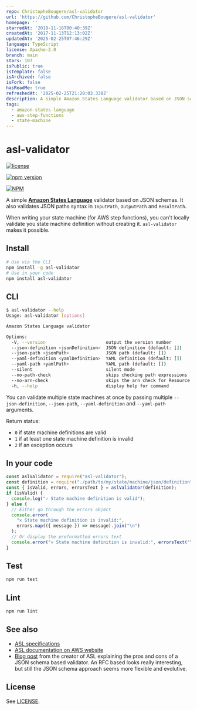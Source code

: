 ```yaml
---
repo: ChristopheBougere/asl-validator
url: 'https://github.com/ChristopheBougere/asl-validator'
homepage: ''
starredAt: '2018-11-16T00:40:39Z'
createdAt: '2017-11-13T12:13:02Z'
updatedAt: '2025-02-25T07:46:29Z'
language: TypeScript
license: Apache-2.0
branch: main
stars: 107
isPublic: true
isTemplate: false
isArchived: false
isFork: false
hasReadMe: true
refreshedAt: '2025-02-25T21:20:03.338Z'
description: A simple Amazon States Language validator based on JSON schemas.
tags:
  - amazon-states-language
  - aws-step-functions
  - state-machine
---
```


# asl-validator

[![license](https://img.shields.io/badge/License-Apache%202.0-blue.svg)](https://github.com/ChristopheBougere/asl-validator/blob/main/LICENSE)

[![npm version](https://badge.fury.io/js/asl-validator.svg)](https://badge.fury.io/js/asl-validator)

[![NPM](https://nodei.co/npm/asl-validator.png?stars=true)](https://www.npmjs.com/package/asl-validator)

A simple [**Amazon States Language**](https://states-language.net/spec.html) validator based on JSON schemas. It also validates JSON paths syntax in `InputPath`, `OutputPath` and `ResultPath`.

When writing your state machine (for AWS step functions), you can't locally validate you state machine definition without creating it. `asl-validator` makes it possible.

## Install

```bash
# Use via the CLI
npm install -g asl-validator
# Use in your code
npm install asl-validator
```

## CLI

```bash
$ asl-validator --help
Usage: asl-validator [options]

Amazon States Language validator

Options:
  -V, --version                       output the version number
  --json-definition <jsonDefinition>  JSON definition (default: [])
  --json-path <jsonPath>              JSON path (default: [])
  --yaml-definition <yamlDefinition>  YAML definition (default: [])
  --yaml-path <yamlPath>              YAML path (default: [])
  --silent                            silent mode
  --no-path-check                     skips checking path expressions
  --no-arn-check                      skips the arn check for Resource values
  -h, --help                          display help for command
```

You can validate multiple state machines at once by passing multiple `--json-definition`, `--json-path`, `--yaml-definition` and `--yaml-path` arguments.

Return status:

- `0` if state machine definitions are valid
- `1` if at least one state machine definition is invalid
- `2` if an exception occurs

## In your code

```javascript
const aslValidator = require("asl-validator");
const definition = require("./path/to/my/state/machine/json/definition");
const { isValid, errors, errorsText } = aslValidator(definition);
if (isValid) {
  console.log("✓ State machine definition is valid");
} else {
  // Either go through the errors object
  console.error(
    "✕ State machine definition is invalid:",
    errors.map(({ message }) => message).join("\n")
  );
  // Or display the preformatted errors text
  console.error("✕ State machine definition is invalid:", errorsText("\n"));
}
```

## Test

```bash
npm run test
```

## Lint

```bash
npm run lint
```

## See also

- [ASL specifications](https://states-language.net/spec.html)
- [ASL documentation on AWS website](http://docs.aws.amazon.com/step-functions/latest/dg/concepts-amazon-states-language.html)
- [Blog post](https://www.tbray.org/ongoing/When/201x/2016/12/01/J2119-Validator) from the creator of ASL explaining the pros and cons of a JSON schema based validator. An RFC based looks really interesting, but still the JSON schema approach seems more flexible and evolutive.

## License

See [LICENSE](./LICENSE).
